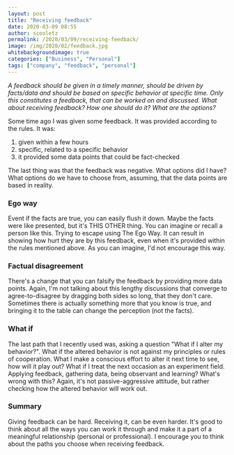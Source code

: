 ```yaml
---
layout: post
title: "Receiving feedback"
date: 2020-03-09 08:55
author: scooletz
permalink: /2020/03/09/receiving-feedback/
image: /img/2020/02/feedback.jpg
whitebackgroundimage: true
categories: ["Business", "Personal"]
tags: ["company", "feedback", "personal"]
---
```


*A feedback should be given in a timely manner, should be driven by facts/data and should be based on specific behavior at specific time. Only this constitutes a feedback, that can be worked on and discussed. What about receiving feedback? How one should do it? What are the options?*

Some time ago I was given some feedback. It was provided according to the rules. It was:

1. given within a few hours
1. specific, related to a specific behavior
1. it provided some data points that could be fact-checked

The last thing was that the feedback was negative. What options did I have? What options do we have to choose from, assuming, that the data points are based in reality.

### Ego way

Event if the facts are true, you can easily flush it down. Maybe the facts were like presented, but it's THIS OTHER thing. You can imagine or recall a person like this. Trying to escape using The Ego Way. It can result in showing how hurt they are by this feedback, even when it's provided within the rules mentioned above. As you can imagine, I'd not encourage this way.

### Factual disagreement

There's a change that you can falsify the feedback by providing more data points. Again, I'm not talking about this lengthy discussions that converge to agree-to-disagree by dragging both sides so long, that they don't care. Sometimes there is actually something more that you know is true, and bringing it to the table can change the perception (not the facts).

### What if

The last path that I recently used was, asking a question "What if I alter my behavior?". What if the altered behavior is not against my principles or rules of cooperation. What I make a conscious effort to alter it next time to see, how will it play out? What if I treat the next occasion as an experiment field. Applying feedback, gathering data, being observant and learning? What's wrong with this? Again, it's not passive-aggressive attitude, but rather checking how the altered behavior will work out.

### Summary

Giving feedback can be hard. Receiving it, can be even harder. It's good to think about all the ways you can work it through and make it a part of a meaningful relationship (personal or professional). I encourage you to think about the paths you choose when receiving feedback.
